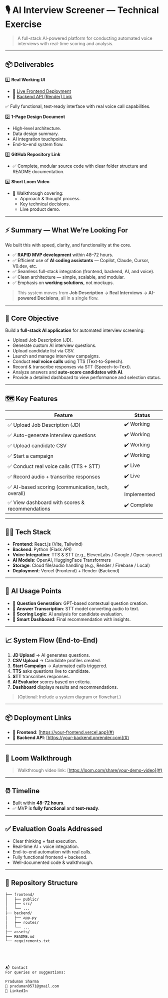 # 🎙️ AI Interview Screener — Technical Exercise

> A full-stack AI-powered platform for conducting automated voice interviews with real-time scoring and analysis.

---

## 📦 Deliverables

1️⃣ **Real Working UI**
- 🔗 [Live Frontend Deployment](#)
- 🔗 [Backend API (Render) Link](#)

✅ Fully functional, test-ready interface with real voice call capabilities.

2️⃣ **1-Page Design Document**
- High-level architecture.
- Data design summary.
- AI integration touchpoints.
- End-to-end system flow.

3️⃣ **GitHub Repository Link**
- ✅ Complete, modular source code with clear folder structure and README documentation.

4️⃣ **Short Loom Video**
- 🎥 Walkthrough covering:
  - Approach & thought process.
  - Key technical decisions.
  - Live product demo.

---

## ⚡ Summary — What We’re Looking For

We built this with speed, clarity, and functionality at the core.

- ✅ **RAPID MVP development** within 48–72 hours.
- ✅ Efficient use of **AI coding assistants** — Copilot, Claude, Cursor, V0.dev, etc.
- ✅ Seamless full-stack integration (frontend, backend, AI, and voice).
- ✅ Clean architecture — simple, scalable, and modular.
- ✅ Emphasis on **working solutions**, not mockups.

> This system moves from **Job Description → Real Interviews → AI-powered Decisions**, all in a single flow.

---

## 🎯 Core Objective

Build a **full-stack AI application** for automated interview screening:

- Upload Job Description (JD).
- Generate custom AI interview questions.
- Upload candidate list via CSV.
- Launch and manage interview campaigns.
- Conduct **real voice calls** using TTS (Text-to-Speech).
- Record & transcribe responses via STT (Speech-to-Text).
- Analyze answers and **auto-score candidates with AI**.
- Provide a detailed dashboard to view performance and selection status.

---

## 🗺️ Key Features

| Feature | Status |
|--------|--------|
| ✅ Upload Job Description (JD) | ✔️ Working |
| ✅ Auto-generate interview questions | ✔️ Working |
| ✅ Upload candidate CSV | ✔️ Working |
| ✅ Start a campaign | ✔️ Working |
| ✅ Conduct real voice calls (TTS + STT) | ✔️ Live |
| ✅ Record audio + transcribe responses | ✔️ Live |
| ✅ AI-based scoring (communication, tech, overall) | ✔️ Implemented |
| ✅ View dashboard with scores & recommendations | ✔️ Complete |

---

## 🧑‍💻 Tech Stack

- **Frontend**: React.js (Vite, Tailwind)
- **Backend**: Python (Flask API)
- **Voice Integration**: TTS & STT (e.g., ElevenLabs / Google / Open-source)
- **AI Models**: OpenAI, HuggingFace Transformers
- **Storage**: Cloud file/audio handling (e.g., Render / Firebase / Local)
- **Deployment**: Vercel (Frontend) + Render (Backend)

---

## 🧠 AI Usage Points

- 🔹 **Question Generation**: GPT-based contextual question creation.
- 🔹 **Answer Transcription**: STT model converting audio to text.
- 🔹 **Scoring Logic**: AI analysis for candidate evaluation.
- 🔹 **Smart Dashboard**: Final recommendation with insights.

---

## 📈 System Flow (End-to-End)

1. **JD Upload** → AI generates questions.
2. **CSV Upload** → Candidate profiles created.
3. **Start Campaign** → Automated calls triggered.
4. **TTS** asks questions live to candidate.
5. **STT** transcribes responses.
6. **AI Evaluator** scores based on criteria.
7. **Dashboard** displays results and recommendations.

> (Optional: Include a system diagram or flowchart.)

---

## 📦 Deployment Links

- 🔗 **Frontend**: [https://your-frontend.vercel.app](#)
- 🔗 **Backend API**: [https://your-backend.onrender.com](#)

---

## 🎥 Loom Walkthrough

> Walkthrough video link: [https://loom.com/share/your-demo-video](#)

---

## ⏰ Timeline

- Built within **48–72 hours**.
- ✅ MVP is **fully functional** and **test-ready**.

---

## ✅ Evaluation Goals Addressed

- Clear thinking + fast execution.
- Real-time AI + voice integration.
- End-to-end automation with real calls.
- Fully functional frontend + backend.
- Well-documented code & walkthrough.

---

## 📁 Repository Structure

```bash
├── frontend/
│   ├── public/
│   ├── src/
│   └── ...
├── backend/
│   ├── app.py
│   ├── routes/
│   └── ...
├── assets/
├── README.md
└── requirements.txt





📬 Contact
For queries or suggestions:

Praduman Sharma
📧 praduman0571@gmail.com
🔗 LinkedIn
